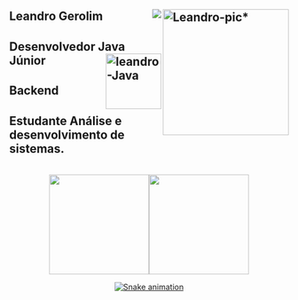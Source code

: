  

 
## Leandro Gerolim<img align="right" alt="Leandro-pic*" height="227" width="227" src="https://i.picasion.com/pic92/f7c285bc615d125564443b0b0c0569dd.gif">                 <a href="https://www.linkedin.com/in/leandro-gerolim" target="_blank"><img align="right" src="https://img.shields.io/badge/-LinkedIn-%230077B5?style=for-the-badge&logo=linkedin&logoColor=white" target="_blank"></a>

## Desenvolvedor Java Júnior<img align="right" alt="leandro-Java" height="100" width="100" src="https://cdn.jsdelivr.net/gh/devicons/devicon/icons/java/java-original-wordmark.svg">

## Backend 

## Estudante Análise e desenvolvimento de sistemas.

<br>


<div align="center">
<a href="https://github.com/leandrogerolim"><img height="180em" src="https://github-readme-stats.vercel.app/api?username=leandrogerolim&show_icons=true&theme=aura_dark&include_all_commits=true&count_private=true"/><img height="180em" src="https://github-readme-stats.vercel.app/api/top-langs/?username=leandrogerolim&layout=compact&langs_count7&theme=aura_dark"/>    

![Snake animation](https://github.com/leandrogerolim/leandrogerolim/blob/output/github-contribution-grid-snake.svg)
   
</div>

